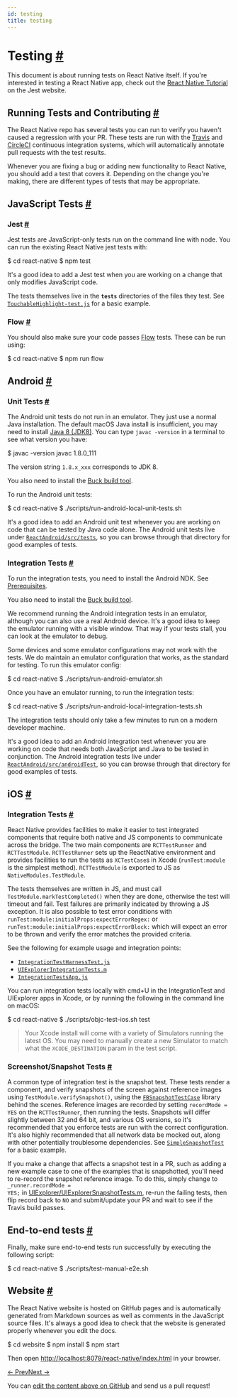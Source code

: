 ```yaml
---
id: testing
title: testing
---
```

<a id="content"></a><h1><a class="anchor" name="testing"></a>Testing <a class="hash-link" href="docs/testing.html#testing">#</a></h1><div><p>This document is about running tests on React Native itself. If you're interested in testing a React Native app, check out the <a href="http://facebook.github.io/jest/docs/tutorial-react-native.html" target="_blank">React Native Tutorial</a> on the Jest website.</p><h2><a class="anchor" name="running-tests-and-contributing"></a>Running Tests and Contributing <a class="hash-link" href="docs/testing.html#running-tests-and-contributing">#</a></h2><p>The React Native repo has several tests you can run to verify you haven't caused a regression with your PR.  These tests are run with the <a href="https://travis-ci.org/facebook/react-native/builds" target="_blank">Travis</a> and <a href="https://circleci.com/gh/facebook/react-native" target="_blank">CircleCI</a> continuous integration systems, which will automatically annotate pull requests with the test results.</p><p>Whenever you are fixing a bug or adding new functionality to React Native, you should add a test that covers it. Depending on the change you're making, there are different types of tests that may be appropriate.</p><h2><a class="anchor" name="javascript-tests"></a>JavaScript Tests <a class="hash-link" href="docs/testing.html#javascript-tests">#</a></h2><h3><a class="anchor" name="jest"></a>Jest <a class="hash-link" href="docs/testing.html#jest">#</a></h3><p>Jest tests are JavaScript-only tests run on the command line with node. You can run the existing React Native jest tests with:</p><div class="prism language-javascript">$ cd react<span class="token operator">-</span>native
$ npm test</div><p>It's a good idea to add a Jest test when you are working on a change that only modifies JavaScript code.</p><p>The tests themselves live in the <code>__tests__</code> directories of the files they test.  See <a href="https://github.com/facebook/react-native/blob/master/Libraries/Components/Touchable/__tests__/TouchableHighlight-test.js" target="_blank"><code>TouchableHighlight-test.js</code></a> for a basic example.</p><h3><a class="anchor" name="flow"></a>Flow <a class="hash-link" href="docs/testing.html#flow">#</a></h3><p>You should also make sure your code passes <a href="https://flowtype.org/" target="_blank">Flow</a> tests. These can be run using:</p><div class="prism language-javascript">$ cd react<span class="token operator">-</span>native
$ npm run flow</div><h2><a class="anchor" name="android"></a>Android <a class="hash-link" href="docs/testing.html#android">#</a></h2><h3><a class="anchor" name="unit-tests"></a>Unit Tests <a class="hash-link" href="docs/testing.html#unit-tests">#</a></h3><p>The Android unit tests do not run in an emulator. They just use a normal Java installation. The default macOS Java install is insufficient, you may need to install <a href="http://www.oracle.com/technetwork/java/javase/downloads/jdk8-downloads-2133151.html" target="_blank">Java 8 (JDK8)</a>. You can type <code>javac -version</code> in a terminal to see what version you have:</p><div class="prism language-javascript">$ javac <span class="token operator">-</span>version
javac <span class="token number">1.8</span><span class="token punctuation">.</span>0_111</div><p>The version string <code>1.8.x_xxx</code> corresponds to JDK 8.</p><p>You also need to install the <a href="https://buckbuild.com/setup/install.html" target="_blank">Buck build tool</a>.</p><p>To run the Android unit tests:</p><div class="prism language-javascript">$ cd react<span class="token operator">-</span>native
$ <span class="token punctuation">.</span><span class="token operator">/</span>scripts<span class="token operator">/</span>run<span class="token operator">-</span>android<span class="token operator">-</span>local<span class="token operator">-</span>unit<span class="token operator">-</span>tests<span class="token punctuation">.</span>sh</div><p>It's a good idea to add an Android unit test whenever you are working on code that can be tested by Java code alone. The Android unit tests live under <a href="https://github.com/facebook/react-native/tree/master/ReactAndroid/src/test/java/com/facebook/react" target="_blank"><code>ReactAndroid/src/tests</code></a>, so you can browse through that directory for good examples of tests.</p><h3><a class="anchor" name="integration-tests"></a>Integration Tests <a class="hash-link" href="docs/testing.html#integration-tests">#</a></h3><p>To run the integration tests, you need to install the Android NDK. See <a href="docs/android-building-from-source.html#prerequisites" target="_blank">Prerequisites</a>.</p><p>You also need to install the <a href="https://buckbuild.com/setup/install.html" target="_blank">Buck build tool</a>.</p><p>We recommend running the Android integration tests in an emulator, although you can also use a real Android device. It's a good idea to keep the emulator running with a visible window. That way if your tests stall, you can look at the emulator to debug.</p><p>Some devices and some emulator configurations may not work with the tests. We do maintain an emulator configuration that works, as the standard for testing. To run this emulator config:</p><div class="prism language-javascript">$ cd react<span class="token operator">-</span>native
$ <span class="token punctuation">.</span><span class="token operator">/</span>scripts<span class="token operator">/</span>run<span class="token operator">-</span>android<span class="token operator">-</span>emulator<span class="token punctuation">.</span>sh</div><p>Once you have an emulator running, to run the integration tests:</p><div class="prism language-javascript">$ cd react<span class="token operator">-</span>native
$ <span class="token punctuation">.</span><span class="token operator">/</span>scripts<span class="token operator">/</span>run<span class="token operator">-</span>android<span class="token operator">-</span>local<span class="token operator">-</span>integration<span class="token operator">-</span>tests<span class="token punctuation">.</span>sh</div><p>The integration tests should only take a few minutes to run on a modern developer machine.</p><p>It's a good idea to add an Android integration test whenever you are working on code that needs both JavaScript and Java to be tested in conjunction. The Android integration tests live under <a href="https://github.com/facebook/react-native/tree/master/ReactAndroid/src/androidTest/java/com/facebook/react/tests" target="_blank"><code>ReactAndroid/src/androidTest</code></a>, so you can browse through that directory for good examples of tests.</p><h2><a class="anchor" name="ios"></a>iOS <a class="hash-link" href="docs/testing.html#ios">#</a></h2><h3><a class="anchor" name="integration-tests"></a>Integration Tests <a class="hash-link" href="docs/testing.html#integration-tests">#</a></h3><p>React Native provides facilities to make it easier to test integrated components that require both native and JS components to communicate across the bridge.  The two main components are <code>RCTTestRunner</code> and <code>RCTTestModule</code>.  <code>RCTTestRunner</code> sets up the ReactNative environment and provides facilities to run the tests as <code>XCTestCase</code>s in Xcode (<code>runTest:module</code> is the simplest method).  <code>RCTTestModule</code> is exported to JS as <code>NativeModules.TestModule</code>.  </p><p>The tests themselves are written in JS, and must call <code>TestModule.markTestCompleted()</code> when they are done, otherwise the test will timeout and fail.  Test failures are primarily indicated by throwing a JS exception.  It is also possible to test error conditions with <code>runTest:module:initialProps:expectErrorRegex:</code> or <code>runTest:module:initialProps:expectErrorBlock:</code> which will expect an error to be thrown and verify the error matches the provided criteria.  </p><p>See the following for example usage and integration points:</p><ul><li><a href="https://github.com/facebook/react-native/blob/master/IntegrationTests/IntegrationTestHarnessTest.js" target="_blank"><code>IntegrationTestHarnessTest.js</code></a></li><li><a href="https://github.com/facebook/react-native/blob/master/Examples/UIExplorer/UIExplorerIntegrationTests/UIExplorerIntegrationTests.m" target="_blank"><code>UIExplorerIntegrationTests.m</code></a></li><li><a href="https://github.com/facebook/react-native/blob/master/IntegrationTests/IntegrationTestsApp.js" target="_blank"><code>IntegrationTestsApp.js</code></a></li></ul><p>You can run integration tests locally with cmd+U in the IntegrationTest and UIExplorer apps in Xcode, or by running the following in the command line on macOS:</p><div class="prism language-javascript">$ cd react<span class="token operator">-</span>native
$ <span class="token punctuation">.</span><span class="token operator">/</span>scripts<span class="token operator">/</span>objc<span class="token operator">-</span>test<span class="token operator">-</span>ios<span class="token punctuation">.</span>sh test</div><blockquote><p>Your Xcode install will come with a variety of Simulators running the latest OS. You may need to manually create a new Simulator to match what the <code>XCODE_DESTINATION</code> param in the test script.</p></blockquote><h3><a class="anchor" name="screenshot-snapshot-tests"></a>Screenshot/Snapshot Tests <a class="hash-link" href="docs/testing.html#screenshot-snapshot-tests">#</a></h3><p>A common type of integration test is the snapshot test.  These tests render a component, and verify snapshots of the screen against reference images using <code>TestModule.verifySnapshot()</code>, using the <a href="https://github.com/facebook/ios-snapshot-test-case" target="_blank"><code>FBSnapshotTestCase</code></a> library behind the scenes.  Reference images are recorded by setting <code>recordMode = YES</code> on the <code>RCTTestRunner</code>, then running the tests.  Snapshots will differ slightly between 32 and 64 bit, and various OS versions, so it's recommended that you enforce tests are run with the correct configuration.  It's also highly recommended that all network data be mocked out, along with other potentially troublesome dependencies.  See <a href="https://github.com/facebook/react-native/blob/master/IntegrationTests/SimpleSnapshotTest.js" target="_blank"><code>SimpleSnapshotTest</code></a> for a basic example.</p><p>If you make a change that affects a snapshot test in a PR, such as adding a new example case to one of the examples that is snapshotted, you'll need to re-record the snapshot reference image.  To do this, simply change to <code>_runner.recordMode = YES;</code> in <a href="https://github.com/facebook/react-native/blob/master/Examples/UIExplorer/UIExplorerIntegrationTests/UIExplorerSnapshotTests.m#L42" target="_blank">UIExplorer/UIExplorerSnapshotTests.m</a>, re-run the failing tests, then flip record back to <code>NO</code> and submit/update your PR and wait to see if the Travis build passes.</p><h2><a class="anchor" name="end-to-end-tests"></a>End-to-end tests <a class="hash-link" href="docs/testing.html#end-to-end-tests">#</a></h2><p>Finally, make sure end-to-end tests run successfully by executing the following script:</p><div class="prism language-javascript">$ cd react<span class="token operator">-</span>native
$ <span class="token punctuation">.</span><span class="token operator">/</span>scripts<span class="token operator">/</span>test<span class="token operator">-</span>manual<span class="token operator">-</span>e2e<span class="token punctuation">.</span>sh</div><h2><a class="anchor" name="website"></a>Website <a class="hash-link" href="docs/testing.html#website">#</a></h2><p>The React Native website is hosted on GitHub pages and is automatically generated from Markdown sources as well as comments in the JavaScript source files. It's always a good idea to check that the website is generated properly whenever you edit the docs.</p><div class="prism language-javascript">$ cd website
$ npm install
$ npm start</div><p>Then open <a href="http://localhost:8079/react-native/index.html">http://localhost:8079/react-native/index.html</a> in your browser.</p></div><div class="docs-prevnext"><a class="docs-prev" href="docs/gesture-responder-system.html#content">← Prev</a><a class="docs-next" href="docs/understanding-cli.html#content">Next →</a></div><p class="edit-page-block">You can <a target="_blank" href="https://github.com/facebook/react-native/blob/master/docs/Testing.md">edit the content above on GitHub</a> and send us a pull request!</p>